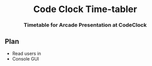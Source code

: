 <div align="center">

# Code Clock Time-tabler

### Timetable for Arcade Presentation at CodeClock

</div>

## Plan

- Read users in
- Console GUI

